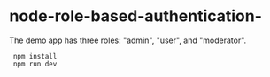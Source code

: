 # node-role-based-authentication-
The demo app has three roles: "admin", "user", and "moderator".
```
 npm install
 npm run dev
```
